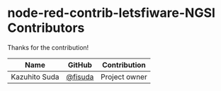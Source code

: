 # node-red-contrib-letsfiware-NGSI Contributors

Thanks for the contribution!

| Name                 | GitHub                                         | Contribution        |
| -------------------- | ---------------------------------------------- | ------------------- |
| Kazuhito Suda        | [@fisuda](https://github.com/fisuda)           | Project owner       |
